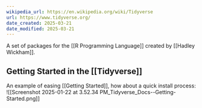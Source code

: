 ```yaml
---
wikipedia_url: https://en.wikipedia.org/wiki/Tidyverse
url: https://www.tidyverse.org/
date_created: 2025-03-21
date_modified: 2025-03-21
---
```

A set of packages for the [[R Programming Language]] created by [[Hadley Wickham]].

## Getting Started in the [[Tidyverse]]
An example of easing [[Getting Started]], how about a quick install process:
![[Screenshot 2025-01-22 at 3.52.34 PM_Tidyverse_Docs--Getting-Started.png]]